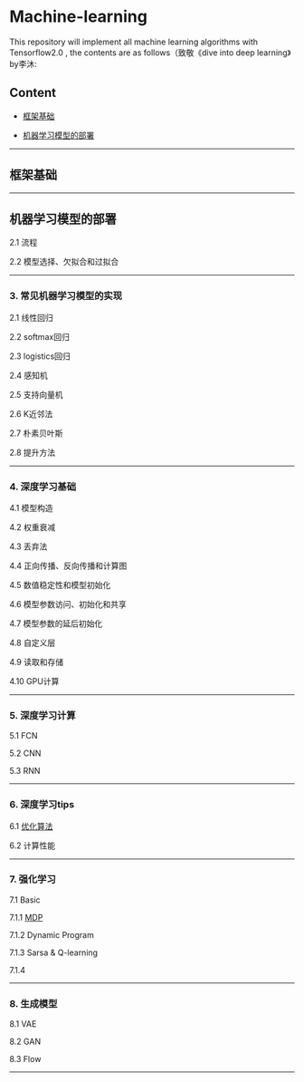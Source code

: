 # Machine-learning

This repository will implement all machine learning algorithms with Tensorflow2.0 , the contents are as follows（致敬《dive into deep learning》by李沐:

## Content

+ [框架基础](#框架基础)

+ [机器学习模型的部署](#机器学习模型的部署)

***

## 框架基础


***

## 机器学习模型的部署

2.1 流程

2.2 模型选择、欠拟合和过拟合


***

### 3. 常见机器学习模型的实现

2.1 线性回归

2.2 softmax回归

2.3 logistics回归

2.4 感知机

2.5 支持向量机

2.6 K近邻法

2.7 朴素贝叶斯

2.8 提升方法

***

### 4. 深度学习基础

4.1 模型构造

4.2 权重衰减

4.3 丢弃法

4.4 正向传播、反向传播和计算图

4.5 数值稳定性和模型初始化

4.6 模型参数访问、初始化和共享

4.7 模型参数的延后初始化

4.8 自定义层

4.9 读取和存储

4.10 GPU计算

***

### 5. 深度学习计算

5.1 FCN

5.2 CNN

5.3 RNN

***

### 6. 深度学习tips

6.1 [优化算法](https://github.com/houliwei/enjoy-machine-learning/blob/master/optimizer.ipynb)

6.2 计算性能


***

### 7. 强化学习

7.1 Basic

7.1.1 [MDP](https://github.com/houliwei/enjoy-machine-learning/blob/master/MDP.ipynb)

7.1.2 Dynamic Program

7.1.3 Sarsa & Q-learning

7.1.4 



***

### 8. 生成模型

8.1 VAE

8.2 GAN

8.3 Flow

***





